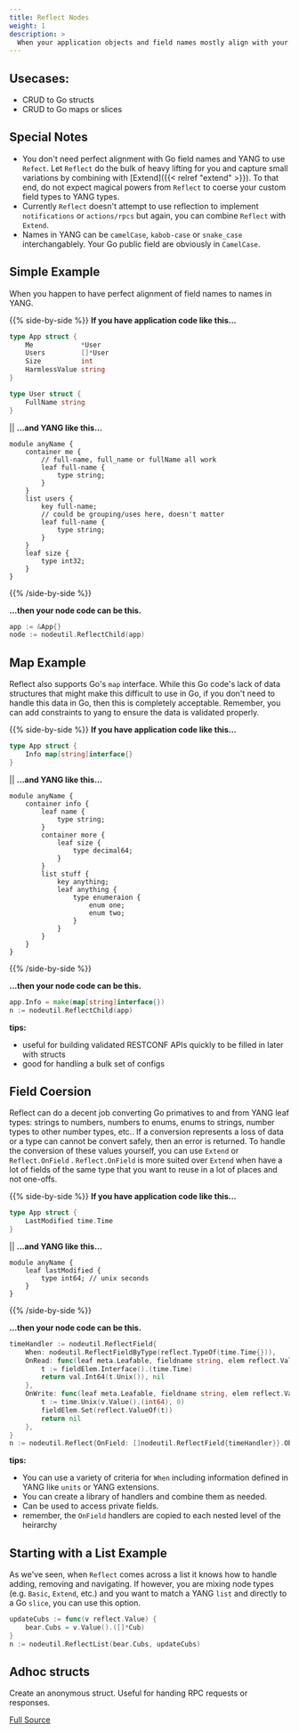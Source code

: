 ```yaml
---
title: Reflect Nodes
weight: 1
description: >
  When your application objects and field names mostly align with your YANG model
---
```


## Usecases: 
* CRUD to Go structs
* CRUD to Go maps or slices

## Special Notes
* You don't need perfect alignment with Go field names and YANG to use `Refect`. Let `Reflect` do the bulk of heavy lifting for you and capture small variations by combining with [Extend]({{< relref "extend" >}}).  To that end, do not expect magical powers from `Reflect` to coerse your custom field types to YANG types.
* Currently `Reflect` doesn't attempt to use reflection to implement `notifications` or `actions/rpcs` but again, you can combine `Reflect` with `Extend`.
* Names in YANG can be `camelCase`, `kabob-case` or `snake_case` interchangablely. Your Go public field are obviously in `CamelCase`.

## Simple Example

When you happen to have perfect alignment of field names to names in YANG.

{{% side-by-side %}}
**If you have application code like this...**
```go
type App struct {
    Me            *User
    Users         []*User
    Size          int
    HarmlessValue string 
}

type User struct {
    FullName string
}
```
||
**...and YANG like this...**
```
module anyName {
    container me {
        // full-name, full_name or fullName all work
        leaf full-name {
            type string;
        }
    }
    list users {
        key full-name;
        // could be grouping/uses here, doesn't matter
        leaf full-name {
            type string;
        }
    }
    leaf size {
        type int32;
    }
}
```
{{% /side-by-side %}}

**...then your node code can be this.**
```go
app := &App{}
node := nodeutil.ReflectChild(app)
```

## Map Example

Reflect also supports Go's `map` interface. While this Go code's lack of data structures that might make this difficult to use in Go, if you don't need to handle this data in Go, then this is completely acceptable.  Remember, you can add constraints to yang to ensure the data is validated properly.  

{{% side-by-side %}}
**If you have application code like this...**
```go
type App struct {
    Info map[string]interface{}
}
```
||
**...and YANG like this...**
```
module anyName {
    container info {
        leaf name {
            type string;
        }
        container more {
            leaf size {
                type decimal64;
            }
        }
        list stuff {
            key anything;
            leaf anything {
                type enumeraion {
                    enum one;
                    enum two;
                }
            }
        }
    }
}
```
{{% /side-by-side %}}

**...then your node code can be this.**
```go
app.Info = make(map[string]interface{})
n := nodeutil.ReflectChild(app)
```

**tips:** 
* useful for building validated RESTCONF APIs quickly to be filled in later with structs
* good for handling a bulk set of configs

## Field Coersion

Reflect can do a decent job converting Go primatives to and from YANG leaf types: strings to numbers, numbers to enums, enums to strings, number types to other number types, etc..  If a conversion represents a loss of data or a type can cannot be convert safely, then an error is returned.  To handle the conversion of these values yourself, you can use `Extend` or `Reflect.OnField` .  `Reflect.OnField` is more suited over `Extend` when have a lot of fields of the same type that you want to reuse in a lot of places and not one-offs.

{{% side-by-side %}}
**If you have application code like this...**
```go
type App struct {
    LastModified time.Time
}
```
||
**...and YANG like this...**
```
module anyName {
    leaf lastModified {        
        type int64; // unix seconds
    }
}
```
{{% /side-by-side %}}

**...then your node code can be this.**
```go
timeHandler := nodeutil.ReflectField{
    When: nodeutil.ReflectFieldByType(reflect.TypeOf(time.Time{})),
    OnRead: func(leaf meta.Leafable, fieldname string, elem reflect.Value, fieldElem reflect.Value) (val.Value, error) {
        t := fieldElem.Interface().(time.Time)
        return val.Int64(t.Unix()), nil
    },
    OnWrite: func(leaf meta.Leafable, fieldname string, elem reflect.Value, fieldElem reflect.Value, v val.Value) error {
        t := time.Unix(v.Value().(int64), 0)
        fieldElem.Set(reflect.ValueOf(t))
        return nil
    },
}
n := nodeutil.Reflect{OnField: []nodeutil.ReflectField{timeHandler}}.Object(myObj)
```

**tips:** 
* You can use a variety of criteria for `When` including information defined in YANG like `units` or YANG extensions.
* You can create a library of handlers and combine them as needed.
* Can be used to access private fields.
* remember, the `OnField` handlers are copied to each nested level of the heirarchy

## Starting with a List Example

As we've seen, when `Reflect` comes across a list it knows how to handle adding, removing and navigating.  If however, you are mixing node types (e.g. `Basic`, `Extend`, etc.) and you want to match a YANG `list` and directly to a Go `slice`, you can use this option.

```go
updateCubs := func(v reflect.Value) {
    bear.Cubs = v.Value().([]*Cub)
}
n := nodeutil.ReflectList(bear.Cubs, updateCubs)
```

## Adhoc structs

Create an anonymous struct.  Useful for handing RPC requests or responses.



[Full Source](https://github.com/freeconf/restconf/blob/master/example/site/reflect_test.go)